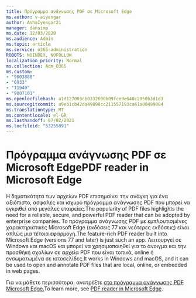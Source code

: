 ```yaml
---
title: Πρόγραμμα ανάγνωσης PDF σε Microsoft Edge
ms.author: v-aiyengar
author: AshaIyengar21
manager: dansimp
ms.date: 12/03/2020
ms.audience: Admin
ms.topic: article
ms.service: o365-administration
ROBOTS: NOINDEX, NOFOLLOW
localization_priority: Normal
ms.collection: Adm_O365
ms.custom:
- "9003880"
- "6933"
- "11940"
- "9007101"
ms.openlocfilehash: a1d127003cb0332600b09fce9e640c2050b3d1d3
ms.sourcegitcommit: a9eb1cb42da49898cc211557193ca61a00499084
ms.translationtype: MT
ms.contentlocale: el-GR
ms.lasthandoff: 07/02/2021
ms.locfileid: "53255891"
---
```

# <a name="pdf-reader-in-microsoft-edge"></a><span data-ttu-id="205e2-102">Πρόγραμμα ανάγνωσης PDF σε Microsoft Edge</span><span class="sxs-lookup"><span data-stu-id="205e2-102">PDF reader in Microsoft Edge</span></span>

<span data-ttu-id="205e2-103">Η δημοτικότητα των αρχείων PDF επισημαίνει την ανάγκη για ένα αξιόπιστο, ασφαλές και ισχυρό πρόγραμμα ανάγνωσης PDF που μπορεί να εγκριθεί από μεγάλες εταιρείες.</span><span class="sxs-lookup"><span data-stu-id="205e2-103">The popularity of PDF files highlights the need for a reliable, secure, and powerful PDF reader that can be adopted by enterprise companies.</span></span> <span data-ttu-id="205e2-104">Το πρόγραμμα ανάγνωσης PDF με εμπλουτισμένες χαρακτηριστικές Microsoft Edge (εκδόσεις 77 και νεότερες εκδόσεις) είναι απλώς μια τέτοια εφαρμογή.</span><span class="sxs-lookup"><span data-stu-id="205e2-104">The feature-rich PDF reader built into Microsoft Edge (versions 77 and later) is just such an app.</span></span> <span data-ttu-id="205e2-105">Λειτουργεί σε Windows και macOS και μπορεί να χρησιμοποιηθεί για το άνοιγμα και την προσθήκη σχολίων σε αρχεία PDF που είναι τοπικά, online ή ενσωματωμένα σε ιστοσελίδες.</span><span class="sxs-lookup"><span data-stu-id="205e2-105">It works in Windows and macOS, and it can be used to open and annotate PDF files that are local, online, or embedded in web pages.</span></span>

<span data-ttu-id="205e2-106">Για να μάθετε περισσότερα, ανατρέξτε [στο πρόγραμμα ανάγνωσης PDF Microsoft Edge.](https://go.microsoft.com/fwlink/?linkid=2140005)</span><span class="sxs-lookup"><span data-stu-id="205e2-106">To learn more, see [PDF reader in Microsoft Edge](https://go.microsoft.com/fwlink/?linkid=2140005).</span></span>
